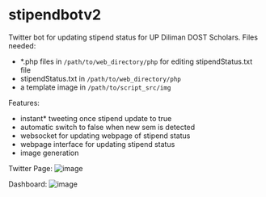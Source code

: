 # stipendbotv2
Twitter bot for updating stipend status for UP Diliman DOST Scholars.
Files needed:
- *.php files in `/path/to/web_directory/php` for editing stipendStatus.txt file
- stipendStatus.txt in `/path/to/web_directory/php`
- a template image in `/path/to/script_src/img`

Features:
- instant* tweeting once stipend update to true
- automatic switch to false when new sem is detected
- websocket for updating webpage of stipend status
- webpage interface for updating stipend status
- image generation

Twitter Page:
![image](https://user-images.githubusercontent.com/29083567/233835650-7fa42b5a-3aa9-4635-8eff-5dea228b543b.png)

Dashboard:
![image](https://user-images.githubusercontent.com/29083567/233836174-89dc690e-b17b-4fcb-a1a2-7bba0275c6e7.png)
